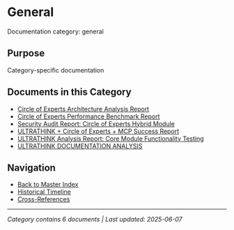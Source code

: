 # General

Documentation category: general

## Purpose

Category-specific documentation

## Documents in this Category

- [Circle of Experts Architecture Analysis Report](CIRCLE_OF_EXPERTS_ARCHITECTURE_ANALYSIS.md)
- [Circle of Experts Performance Benchmark Report](circle_of_experts_benchmark_20250531_002024.md)
- [Security Audit Report: Circle of Experts Hybrid Module](CIRCLE_OF_EXPERTS_SECURITY_AUDIT_REPORT.md)
- [ULTRATHINK + Circle of Experts + MCP Success Report](ULTRATHINK_CIRCLE_EXPERTS_SUCCESS_REPORT.md)
- [ULTRATHINK Analysis Report: Core Module Functionality Testing](ULTRATHINK_ANALYSIS_REPORT.md)
- [ULTRATHINK DOCUMENTATION ANALYSIS](ULTRATHINK_DOCUMENTATION_ANALYSIS.md)

## Navigation

- [Back to Master Index](../00_MASTER_DOCUMENTATION_INDEX.md)
- [Historical Timeline](../HISTORICAL_TIMELINE_INDEX.md)
- [Cross-References](../CROSS_REFERENCE_INDEX.md)

---

*Category contains 6 documents | Last updated: 2025-06-07*
